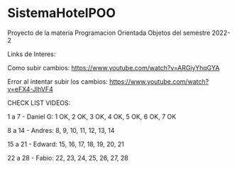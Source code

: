 # SistemaHotelPOO
Proyecto de la materia Programacion Orientada Objetos del semestre 2022-2

Links de Interes:

Como subir cambios: https://www.youtube.com/watch?v=ARGiyYhqGYA

Error al intentar subir los cambios: https://www.youtube.com/watch?v=eFX4-JlhVF4


CHECK LIST VIDEOS:

1 a 7 - Daniel G:
1 OK, 2 OK, 3 OK, 4 OK, 5 OK, 6 OK, 7 OK

8 a 14 - Andres:
8, 9, 10, 11, 12, 13, 14

15 a 21 - Edward:
15, 16, 17, 18, 19, 20, 21

22 a 28 - Fabio:
22, 23, 24, 25, 26, 27, 28

